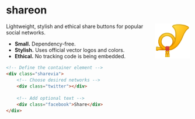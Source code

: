 # shareon

<img src="https://raw.githubusercontent.com/googlefonts/noto-emoji/master/png/128/emoji_u1f4ef.png"
         align="right"
         alt="Postal Horn emoji"
         width="96"
         height="96">

Lightweight, stylish and ethical share buttons for popular social networks.

- **Small.** Dependency-free.
- **Stylish.** Uses official vector logos and colors.
- **Ethical.** No tracking code is being embedded.

```html
<!-- Define the container element -->
<div class="sharevia">
    <!-- Choose desired networks -->
    <div class="twitter"></div>

    <!-- Add optional text -->
    <div class="facebook">Share</div>
</div>
```
